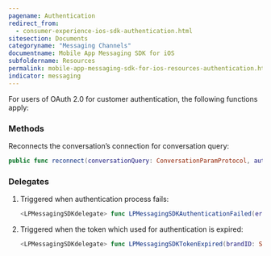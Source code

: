 ```yaml
---
pagename: Authentication
redirect_from:
  - consumer-experience-ios-sdk-authentication.html
sitesection: Documents
categoryname: "Messaging Channels"
documentname: Mobile App Messaging SDK for iOS
subfoldername: Resources
permalink: mobile-app-messaging-sdk-for-ios-resources-authentication.html
indicator: messaging
---
```

For users of OAuth 2.0 for customer authentication, the following functions apply:

### Methods

Reconnects the conversation’s connection for conversation query:

   ```swift
   public func reconnect(conversationQuery: ConversationParamProtocol, authenticationParams: LPAuthenticationParams)
   ```

### Delegates

1. Triggered when authentication process fails:

   ```swift
   <LPMessagingSDKdelegate> func LPMessagingSDKAuthenticationFailed(error: NSError)
   ```

2. Triggered when the token which used for authentication is expired:

   ```swift
   <LPMessagingSDKdelegate> func LPMessagingSDKTokenExpired(brandID: String)
   ```
